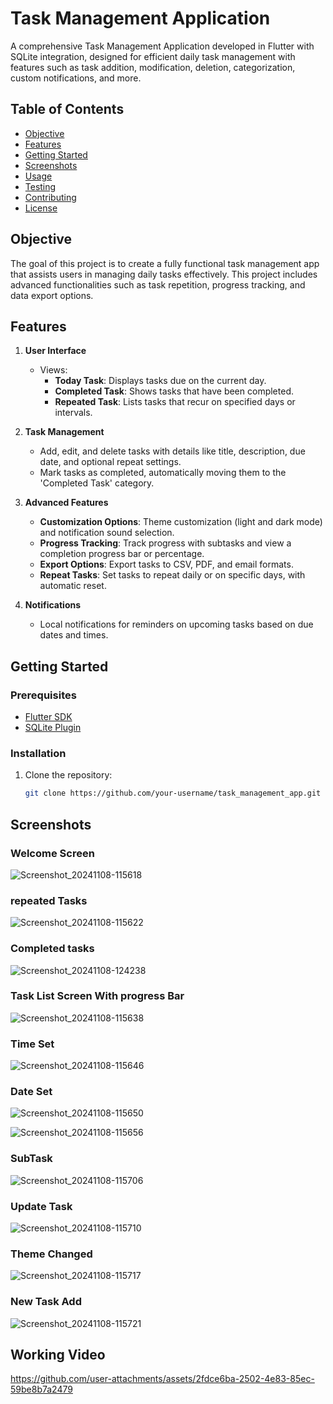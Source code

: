 # Task Management Application

A comprehensive Task Management Application developed in Flutter with SQLite integration, designed for efficient daily task management with features such as task addition, modification, deletion, categorization, custom notifications, and more.

## Table of Contents
- [Objective](#objective)
- [Features](#features)
- [Getting Started](#getting-started)
- [Screenshots](#screenshots)
- [Usage](#usage)
- [Testing](#testing)
- [Contributing](#contributing)
- [License](#license)

## Objective
The goal of this project is to create a fully functional task management app that assists users in managing daily tasks effectively. This project includes advanced functionalities such as task repetition, progress tracking, and data export options.

## Features
1. **User Interface**
   - Views:
     - **Today Task**: Displays tasks due on the current day.
     - **Completed Task**: Shows tasks that have been completed.
     - **Repeated Task**: Lists tasks that recur on specified days or intervals.

2. **Task Management**
   - Add, edit, and delete tasks with details like title, description, due date, and optional repeat settings.
   - Mark tasks as completed, automatically moving them to the 'Completed Task' category.

3. **Advanced Features**
   - **Customization Options**: Theme customization (light and dark mode) and notification sound selection.
   - **Progress Tracking**: Track progress with subtasks and view a completion progress bar or percentage.
   - **Export Options**: Export tasks to CSV, PDF, and email formats.
   - **Repeat Tasks**: Set tasks to repeat daily or on specific days, with automatic reset.

4. **Notifications**
   - Local notifications for reminders on upcoming tasks based on due dates and times.

## Getting Started

### Prerequisites
- [Flutter SDK](https://flutter.dev/docs/get-started/install)
- [SQLite Plugin](https://pub.dev/packages/sqflite)

### Installation
1. Clone the repository:
   ```bash
   git clone https://github.com/your-username/task_management_app.git

## Screenshots
### Welcome Screen
![Screenshot_20241108-115618](https://github.com/user-attachments/assets/bdfb36ad-f760-4436-9fbc-7f81d331164c)
 ### repeated Tasks
![Screenshot_20241108-115622](https://github.com/user-attachments/assets/f9910bb3-1d04-462a-a295-582845cb9743)

### Completed tasks
![Screenshot_20241108-124238](https://github.com/user-attachments/assets/515b8a7a-5416-4bb4-8387-09784c8e3fb1)

### Task List Screen With progress Bar
![Screenshot_20241108-115638](https://github.com/user-attachments/assets/3fc931a7-605b-47bf-913e-06559ff300fa)

### Time Set
![Screenshot_20241108-115646](https://github.com/user-attachments/assets/56827aba-1d3c-4ced-b42b-fde01572fba1)

### Date Set
![Screenshot_20241108-115650](https://github.com/user-attachments/assets/b45b58e9-04fd-40b3-9646-b7b965c2a851)



![Screenshot_20241108-115656](https://github.com/user-attachments/assets/05ae0dcd-402a-4b4f-9d03-7a0f959c00d9)

### SubTask
![Screenshot_20241108-115706](https://github.com/user-attachments/assets/cc4418ca-aa33-4fb4-bfae-6fcc76c948b0)

### Update Task
![Screenshot_20241108-115710](https://github.com/user-attachments/assets/ac6611c1-a1cb-452f-8a7c-a50ddb83c01d)

### Theme Changed
![Screenshot_20241108-115717](https://github.com/user-attachments/assets/081d12ad-73c6-4dd2-8bb5-0fa33e1b6722)

### New Task Add
![Screenshot_20241108-115721](https://github.com/user-attachments/assets/1d67ed19-bbac-4b63-ac70-4f5c24af7961)

## Working Video


https://github.com/user-attachments/assets/2fdce6ba-2502-4e83-85ec-59be8b7a2479



